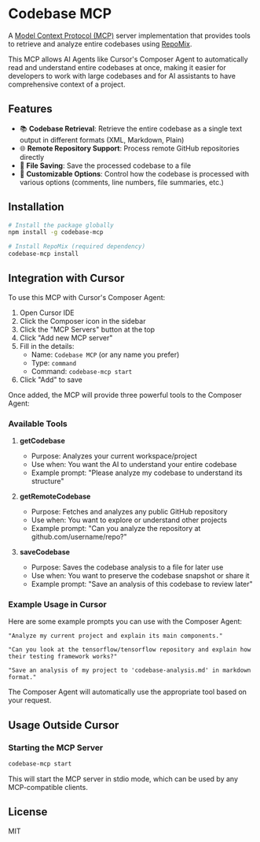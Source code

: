 # Codebase MCP

A [Model Context Protocol (MCP)](https://modelcontextprotocol.io/) server implementation that provides tools to retrieve and analyze entire codebases using [RepoMix](https://repomix.com/).

This MCP allows AI Agents like Cursor's Composer Agent to automatically read and understand entire codebases at once, making it easier for developers to work with large codebases and for AI assistants to have comprehensive context of a project.

## Features

- 📚 **Codebase Retrieval**: Retrieve the entire codebase as a single text output in different formats (XML, Markdown, Plain)
- 🌐 **Remote Repository Support**: Process remote GitHub repositories directly
- 💾 **File Saving**: Save the processed codebase to a file
- 🔧 **Customizable Options**: Control how the codebase is processed with various options (comments, line numbers, file summaries, etc.)

## Installation

```bash
# Install the package globally
npm install -g codebase-mcp

# Install RepoMix (required dependency)
codebase-mcp install
```

## Integration with Cursor

To use this MCP with Cursor's Composer Agent:

1. Open Cursor IDE
2. Click the Composer icon in the sidebar
3. Click the "MCP Servers" button at the top
4. Click "Add new MCP server"
5. Fill in the details:
   - Name: `Codebase MCP` (or any name you prefer)
   - Type: `command`
   - Command: `codebase-mcp start`
6. Click "Add" to save

Once added, the MCP will provide three powerful tools to the Composer Agent:

### Available Tools

1. **getCodebase**
   - Purpose: Analyzes your current workspace/project
   - Use when: You want the AI to understand your entire codebase
   - Example prompt: "Please analyze my codebase to understand its structure"

2. **getRemoteCodebase**
   - Purpose: Fetches and analyzes any public GitHub repository
   - Use when: You want to explore or understand other projects
   - Example prompt: "Can you analyze the repository at github.com/username/repo?"

3. **saveCodebase**
   - Purpose: Saves the codebase analysis to a file for later use
   - Use when: You want to preserve the codebase snapshot or share it
   - Example prompt: "Save an analysis of this codebase to review later"

### Example Usage in Cursor

Here are some example prompts you can use with the Composer Agent:

```
"Analyze my current project and explain its main components."

"Can you look at the tensorflow/tensorflow repository and explain how their testing framework works?"

"Save an analysis of my project to 'codebase-analysis.md' in markdown format."
```

The Composer Agent will automatically use the appropriate tool based on your request.

## Usage Outside Cursor

### Starting the MCP Server

```bash
codebase-mcp start
```

This will start the MCP server in stdio mode, which can be used by any MCP-compatible clients.

## License

MIT
